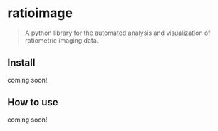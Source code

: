 # ratioimage
> A python library for the automated analysis and visualization of ratiometric imaging data.


## Install

coming soon!

## How to use

coming soon!
